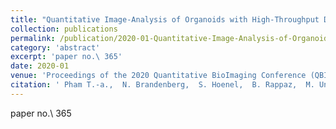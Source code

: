 ```yaml
---
title: "Quantitative Image-Analysis of Organoids with High-Throughput Digital Holography Microscopy"
collection: publications
permalink: /publication/2020-01-Quantitative-Image-Analysis-of-Organoids-with-High-Throughput-Digital-Holography-Microscopy
category: 'abstract'
excerpt: 'paper no.\ 365'
date: 2020-01
venue: 'Proceedings of the 2020 Quantitative BioImaging Conference (QBI'20)'
citation: ' Pham T.-a.,  N. Brandenberg,  S. Hoenel,  B. Rappaz,  M. Unser,  M. L{\&quot;{u}}tolf,  D. Sage, &quot;Quantitative Image-Analysis of Organoids with High-Throughput Digital Holography Microscopy.&quot; <i>Proceedings of the 2020 Quantitative BioImaging Conference (QBI'20)</i>, January 2020.'
---
```

paper no.\ 365

